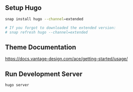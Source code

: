 ##  Setup Hugo

```bash
snap install hugo --channel=extended

# If you forgot to downloaded the extended version:
# snap refresh hugo --channel=extended
```


## Theme Documentation
https://docs.vantage-design.com/ace/getting-started/usage/



## Run Development Server
```bash
hugo server
```